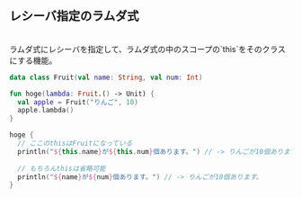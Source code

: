 ## レシーバ指定のラムダ式
<br />
ラムダ式にレシーバを指定して、ラムダ式の中のスコープの`this`をそのクラスにする機能。
  
```Kotlin
data class Fruit(val name: String, val num: Int)

fun hoge(lambda: Fruit.() -> Unit) {
  val apple = Fruit("りんご", 10)
  apple.lambda()
}

hoge {
  // ここのthisはFruitになっている
  println("${this.name}が${this.num}個あります。") // -> りんごが10個あります。
  
  // もちろんthisは省略可能
  println("${name}が${num}個あります。") // -> りんごが10個あります。
}
```